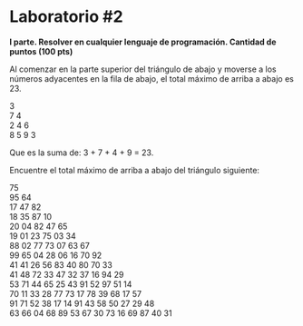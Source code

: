 # Laboratorio #2

**I parte. Resolver en cualquier lenguaje de programación. Cantidad de puntos (100 pts)**

Al comenzar en la parte superior del triángulo de abajo y moverse a los números adyacentes en la fila de abajo, el total máximo de arriba a abajo es 23.

3<br>
7 4<br>
2 4 6<br>
8 5 9 3<br>
	
Que es la suma de: 3 + 7 + 4 + 9 = 23.

Encuentre el total máximo de arriba a abajo del triángulo siguiente:

75<br>
95 64<br>
17 47 82<br>
18 35 87 10<br>
20 04 82 47 65<br>
19 01 23 75 03 34<br>
88 02 77 73 07 63 67<br>
99 65 04 28 06 16 70 92<br>
41 41 26 56 83 40 80 70 33<br>
41 48 72 33 47 32 37 16 94 29<br>
53 71 44 65 25 43 91 52 97 51 14<br>
70 11 33 28 77 73 17 78 39 68 17 57<br>
91 71 52 38 17 14 91 43 58 50 27 29 48<br>
63 66 04 68 89 53 67 30 73 16 69 87 40 31<br>
